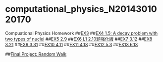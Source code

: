 # computational_physics_N2014301020170
Compuational Physics Homework
##[EX3](https://github.com/Youngjg/computational_physics_N2014301020170/blob/master/Exercise%203.md) 
##[EX4 1.5: A decay problem with two types of nuclei](https://www.zybuluo.com/Youngjg/note/505520)
##[EX5 2.9](https://www.zybuluo.com/Youngjg/note/533977)
##[EX6  L1 2.10题强化版](https://www.zybuluo.com/Youngjg/note/542237)
##[EX7  3.12](https://www.zybuluo.com/Youngjg/note/550098)
##[EX8  3.21](https://www.zybuluo.com/Youngjg/note/565804)
##[EX9  3.31](https://www.zybuluo.com/Youngjg/note/573473)
##[EX10  4.11](https://www.zybuluo.com/Youngjg/note/581358)
##[EX11  4.18](https://www.zybuluo.com/Youngjg/note/589593)
##[EX12 5.3](https://www.zybuluo.com/Youngjg/note/597505)
##[EX13 6.13](https://www.zybuluo.com/Youngjg/note/604820)

##[Final Project: Random Walk](https://www.zybuluo.com/Youngjg/note/620208)
